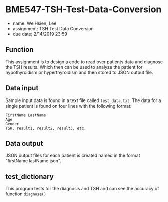 # BME547-TSH-Test-Data-Conversion

* name: WeiHsien, Lee
* assignment: TSH Test Data Conversion
* due date; 2/14/2019 23:59

## Function
This assignment is to design a code to read over patients
data and diagnose the TSH results. Which then can be used to
analyze the patient for hypothyroidism or hyperthyroidism 
and then stored to JSON output file.

## Data input
Sample input data is found in a text file called ``test_data.txt``.
 The data for a single patient is found on four lines with 
 the following format:
```
FirstName LastName
Age
Gender
TSH, result1, result2, result3, etc.
```

## Data output
JSON output files for each patient is created named 
in the format "firstName lastName.json". 

## test_dictionary
This program tests for the diagnosis and TSH
and can see the accuracy of function ``diagnose()``

